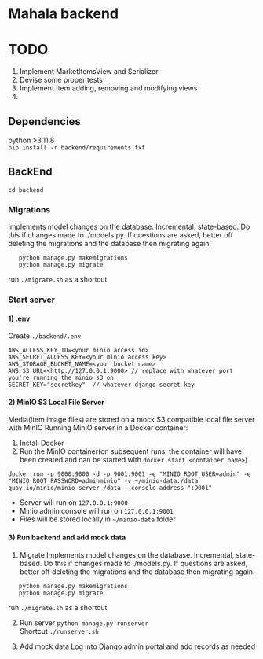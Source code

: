 # Mahala backend

# TODO
1) Implement MarketItemsView and Serializer
2) Devise some proper tests
3) Implement Item adding, removing and modifying views
4) 


## Dependencies
python >3.11.8   
```pip install -r backend/requirements.txt```  


## BackEnd
```cd backend```
### Migrations
Implements model changes on the database. Incremental, state-based. Do this if changes made to ./models.py. If questions are asked, better off deleting the migrations and the database then migrating again.  

```
   python manage.py makemigrations
   python manage.py migrate
```
run ```./migrate.sh``` as a shortcut

### Start server
#### 1) .env
Create `./backend/.env`
```
AWS_ACCESS_KEY_ID=<your minio access id>
AWS_SECRET_ACCESS_KEY=<your minio access key>
AWS_STORAGE_BUCKET_NAME=<your bucket name>
AWS_S3_URL=<http://127.0.0.1:9000> // replace with whatever port you're running the minio s3 on 
SECRET_KEY="secretkey"  // whatever django secret key 
```
#### 2) MinIO S3 Local File Server
Media(item image files) are stored on a mock S3 compatible local file server with MinIO
Running MinIO server in a Docker container:
1) Install Docker
2) Run the MinIO container(on subsequent runs, the container will have been created and can be started with `docker start <container name>`)
```
docker run -p 9000:9000 -d -p 9001:9001 -e "MINIO_ROOT_USER=admin" -e "MINIO_ROOT_PASSWORD=adminminio" -v ~/minio-data:/data quay.io/minio/minio server /data --console-address ":9001"
```
* Server will run on `127.0.0.1:9000`
* Minio admin console will run on `127.0.0.1:9001`
* Files will be stored locally in `~/minio-data` folder

#### 3) Run backend and add mock data
1) Migrate
Implements model changes on the database. Incremental, state-based. Do this if changes made to ./models.py. If questions are asked, better off deleting the migrations and the database then migrating again.  

```
   python manage.py makemigrations
   python manage.py migrate
```
run ```./migrate.sh``` as a shortcut

2) Run server
```python manage.py runserver```   
Shortcut ```./runserver.sh```

3) Add mock data
Log into Django admin portal and add records as needed






